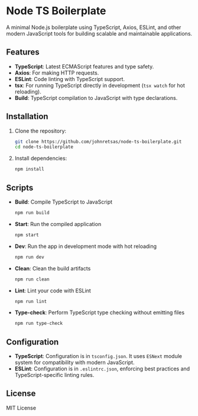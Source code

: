 # Node TS Boilerplate

A minimal Node.js boilerplate using TypeScript, Axios, ESLint, and other modern JavaScript tools for building scalable and maintainable applications.

## Features

- **TypeScript**: Latest ECMAScript features and type safety.
- **Axios**: For making HTTP requests.
- **ESLint**: Code linting with TypeScript support.
- **tsx**: For running TypeScript directly in development (`tsx watch` for hot reloading).
- **Build**: TypeScript compilation to JavaScript with type declarations.

## Installation

1. Clone the repository:

   ```bash
   git clone https://github.com/johnretsas/node-ts-boilerplate.git
   cd node-ts-boilerplate
   ```

2. Install dependencies:
   ```bash
   npm install
   ```

## Scripts

- **Build**: Compile TypeScript to JavaScript

  ```bash
  npm run build
  ```

- **Start**: Run the compiled application

  ```bash
  npm start
  ```

- **Dev**: Run the app in development mode with hot reloading

  ```bash
  npm run dev
  ```

- **Clean**: Clean the build artifacts

  ```bash
  npm run clean
  ```

- **Lint**: Lint your code with ESLint

  ```bash
  npm run lint
  ```

- **Type-check**: Perform TypeScript type checking without emitting files
  ```bash
  npm run type-check
  ```

## Configuration

- **TypeScript**: Configuration is in `tsconfig.json`. It uses `ESNext` module system for compatibility with modern JavaScript.
- **ESLint**: Configuration is in `.eslintrc.json`, enforcing best practices and TypeScript-specific linting rules.

## License

MIT License
